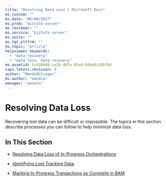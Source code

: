 ```yaml
---
title: "Resolving Data Loss | Microsoft Docs"
ms.custom: ""
ms.date: "06/08/2017"
ms.prod: "biztalk-server"
ms.reviewer: ""
ms.service: "biztalk-server"
ms.suite: ""
ms.tgt_pltfrm: ""
ms.topic: "article"
helpviewer_keywords: 
  - "data recovery"
  - "data loss, data recovery"
ms.assetid: 5cb10b0d-ce29-487a-85ad-038a8c20b70d
caps.latest.revision: 9
author: "MandiOhlinger"
ms.author: "mandia"
manager: "anneta"
---
```

# Resolving Data Loss
Recovering lost data can be difficult or impossible. The topics in this section describe processes you can follow to help minimize data loss.  
  
## In This Section  
  
-   [Resolving Data Loss of In-Progress Orchestrations](../core/resolving-data-loss-of-in-progress-orchestrations.md)  
  
-   [Identifying Lost Tracking Data](../core/identifying-lost-tracking-data.md)  
  
-   [Marking In-Progress Transactions as Complete in BAM](../core/marking-in-progress-transactions-as-complete-in-bam.md)
